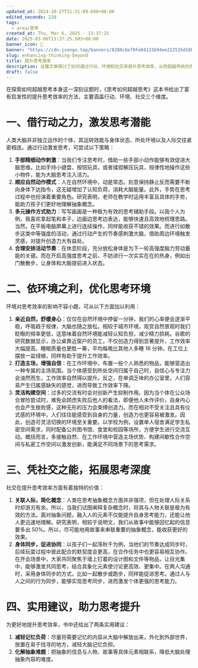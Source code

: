 ```yaml
---
updated_at: 2024-10-27T11:31:09.698+08:00
edited_seconds: 220
tags:
  - area/思考
created_at: Thu, Mar 6, 2025 - 13:37:25
date: 2025-03-06T13:37:25.503+08:00
banner_icon: 🏅
banner: "https://cdn.jsongo.top/banners/8288c6e70fe84133b94ee222535d18b0.jpg"
slug: enhancing-thinking-beyond
title: 提升思考效率
description: 这篇文章探讨了如何通过行动、环境和社交来提升思考效率，从而超越传统的思考方式
draft: false
---
```

在探索如何超越思考本身这一深刻议题时，《思考如何超越思考》这本书给出了富有启发性的提升思考效率的方法，主要涵盖行动、环境、社交三个维度。
# 一、借行动之力，激发思考潜能
人类大脑并非独立运作的个体，其运转效能与身体状态、所处环境以及人际交往紧密相连。通过行动激发思考，可尝试以下策略：
1. **手部精细动作刺激**：当我们专注思考时，借助一些手部小动作能够有效促进大脑思维。比如手持小键盘、按钮玩具，或者揉捏解压玩具，规律性地操作这些小物件，能为大脑思考注入活力。
2. **顺应自然动作模式**：人在自然环境中，动是常态。刻意保持静止反而需要不断向身体下达指令，这无疑增加了认知负荷，消耗大脑能量。此外，手势在思考过程中也扮演着重要角色。研究表明，老师在教学时运用丰富且具体的手势，能助力孩子们更好地理解抽象概念。
3. **多元操作方式助力**：写写画画是一种极为有效的思考辅助手段。以我个人为例，我喜欢拿起笔和本子，边画边思考边表达，能够快速且高效地梳理思路。当然，在平板电脑屏幕上进行连续操作，同样能收获不错的效果。而进行如散步这类中等强度的活动，通过行动产生的节奏感刺激大脑，借助周边环境触发灵感，对提升创造力大有益处。
4. **合理安排活动节奏**：在休息阶段，充分放松身体是为下一轮高强度脑力劳动蓄能的关键。而在开启高强度思考之前，不妨进行一次实实在在的热身，例如出门散散步，让身体和大脑提前进入状态。

# 二、依环境之利，优化思考环境
环境对思考效率的影响不容小觑，可从以下方面加以利用：
1. **亲近自然，舒缓身心**：仅仅在自然环境中停留一分钟，我们的心率便会逐渐平稳，呼吸趋于规律，大脑也随之放松。相较于城市环境，观赏自然景观时我们眨眼的频率更低，这意味着自然环境能减轻认知负担，减少精力损耗。谷歌的研究数据显示，办公桌靠近窗户的员工，不仅创造力得到显著提升，工作效率大幅提高，睡眠质量也更胜一筹，平均每晚比其他人多睡 16 分钟。在工位上摆放一盆绿植，同样有助于提升工作效率。
2. **打造主场，增强自信**：在工作环境中，布置一些个人熟悉的物品，能够营造出一种专属的主场氛围。当个体感受到所处空间归属于自己时，自信心与专注力会油然而生，工作效率自然得以提升。反之，在单调乏味的办公室里，人们容易产生归属感缺失的感觉，进而导致工作效率下降。
3. **灵活构建空间**：过多的交流有时会对创新产生抑制作用。因为当个体在公众场合冒险尝试时，难免会顾虑失败后他人的看法，即便他人未作评价，自身内心也会产生挫败感，这种无形的压力会束缚创造力。而在相对不受关注且具有仪式感的环境中，人们往往能感受到自身的力量，创造力也更容易被激发。因此，创造可灵活切换的环境至关重要。以学校为例，设置单人宿舍满足学生私密空间需求，同时配备公共图书馆、食堂和校园等场所，方便学生进行交流互动。概括而言，多接触自然、在工作环境中营造主场优势、构建间歇性合作空间与私密工作空间以激发创新，能满足不同场景下的思考需求。

# 三、凭社交之能，拓展思考深度
社交在提升思考效率方面有着独特的价值：
1. **关联人际，简化概念**：人类在思考抽象概念方面并非强项，但在处理人际关系时却游刃有余。所以，当我们试图阐释复杂概念时，将其与人物关联是极为有效的方法。面对抽象问题，融入人的元素不仅能提升自身思考能力，还能让他人更迅速地理解。研究表明，相较于说明文，我们从故事中能够回忆起的信息要多出 50%。所以，尽可能地用故事来串联重要的抽象概念，能收获更好的效果。
2. **身体同步，促进协同**：以孩子们一起荡秋千为例，当他们的节奏达成同步时，后续玩耍过程中彼此配合的默契度会更高，在合作任务中也更容易相互协作。在开会场景中，大家共同聚焦于墙上钉着的设计图和文件等物品，让目光集中，能够激发共同思考，结合具象化元素使讨论更高效、更集中。在两人沟通时，采用身体同步的方式，比如一起散步或跑步，同样能促进思考。通过人与人之间的行为同步，能够实现思考同步，进而激发个体更强的思考能力。

# 四、实用建议，助力思考提升
为更好地提升思考效率，书中还给出了两条实用建议：
1. **减轻记忆负荷**：尽量将需要记忆的内容从大脑中解放出来，外化到外部世界，放置在易于找寻的地方，减轻大脑记忆负担。
2. **化解抽象难题**：把抽象的信息与人物、故事等具体元素相联系，降低大脑处理抽象内容的难度。
